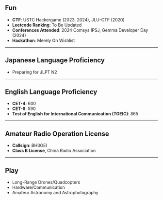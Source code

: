 
## **Fun**  
- **CTF**: USTC Hackergame (2023, 2024), JLU-CTF (2020)  
- **Leetcode Ranking**: To Be Updated  
- **Conferences Attended**: 2024 Comsys IPSJ, Gemma Developer Day (2024)  
- **Hackathon**: Merely On Wishlist  

---

## **Japanese Language Proficiency**  
- Preparing for JLPT N2  

---

## **English Language Proficiency**  
- **CET-4**: 600  
- **CET-6**: 590  
- **Test of English for International Communication (TOEIC)**: 865  

---

## **Amateur Radio Operation License**  
- **Callsign**: BH3GEI  
- **Class B License**, China Radio Association  

---

## **Play**  
- Long-Range Drones/Quadcopters  
- Hardware/Communication  
- Amateur Astronomy and Astrophotography  


